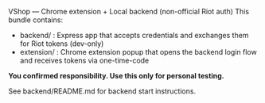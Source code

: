VShop — Chrome extension + Local backend (non-official Riot auth)
This bundle contains:
- backend/ : Express app that accepts credentials and exchanges them for Riot tokens (dev-only)
- extension/ : Chrome extension popup that opens the backend login flow and receives tokens via one-time-code

**You confirmed responsibility. Use this only for personal testing.**

See backend/README.md for backend start instructions.
